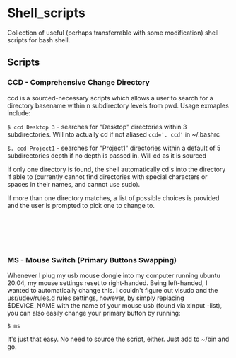 # Shell_scripts
Collection of useful (perhaps transferrable with some modification) shell scripts for bash shell.

## Scripts

### CCD - Comprehensive Change Directory
ccd is a sourced-necessary scripts which allows a user to search for a directory basename within n subdirectory levels from pwd. Usage exmaples include:

`$ ccd Desktop 3`  - searches for "Desktop" directories within 3 subdirectories. Will nto actually cd if not aliased `ccd='. ccd'` in ~/.bashrc

`$. ccd Project1`   - searches for "Project1" directories within a default of 5 subdirectories depth if no depth is passed in. Will cd as it is sourced

If only one directory is found, the shell automatically cd's into the directory if able to (currently cannot find directories with special characters or spaces in their names, and cannot use sudo).

If more than one directory matches, a list of possible choices is provided and the user is prompted to pick one to change to.

<br></br>
<br></br>


### MS - Mouse Switch (Primary Buttons Swapping)
Whenever I plug my usb mouse dongle into my computer running ubuntu 20.04, my mouse settings reset to right-handed. Being left-handed, I wanted to automatically change this. I couldn't figure out visudo and the usr/udev/rules.d rules settings, however, by simply replacing $DEVICE_NAME with the name of your mouse usb (found via xinput -list), you can also easily change your primary button by running:

`$ ms`

It's just that easy. No need to source the script, either. Just add to ~/bin and go.

